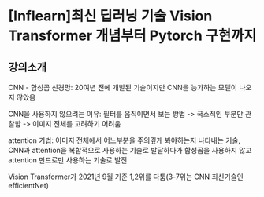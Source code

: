 # [Inflearn]최신 딥러닝 기술 Vision Transformer 개념부터 Pytorch 구현까지


## 강의소개
CNN - 합성곱 신경망: 20여년 전에 개발된 기술이지만 CNN을 능가하는 모델이 나오지 않았음

CNN을 사용하지 않으려는 이유: 필터를 움직이면서 보는 방법 -> 국소적인 부분만 관찰함 -> 이미지 전체를 고려하기 어려움 

attention 기법: 이미지 전체에서 어느부분을 주의깊게 봐야하는지 나타내는 기술, CNN과 attention을 복합적으로 사용하는 기술로 발달하다가 합성곱을 사용하지 않고 attention 만드로만 사용하는 기술로 발전

Vision Transformer가 2021년 9월 기준 1,2위를 다툼(3-7위는 CNN 최신기술인 efficientNet)

